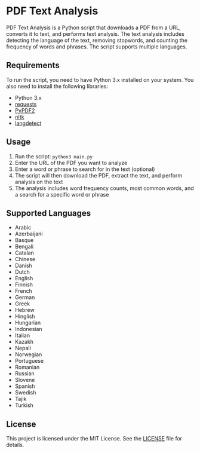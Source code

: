 # PDF Text Analysis

PDF Text Analysis is a Python script that downloads a PDF from a URL, converts it to text, and performs text analysis. The text analysis includes detecting the language of the text, removing stopwords, and counting the frequency of words and phrases. The script supports multiple languages.


## Requirements

To run the script, you need to have Python 3.x installed on your system. You also need to install the following libraries:

- Python 3.x
- [requests](https://pypi.org/project/requests/)
- [PyPDF2](https://pypi.org/project/PyPDF2/)
- [nltk](https://pypi.org/project/nltk/)
- [langdetect](https://pypi.org/project/langdetect/)


## Usage

1. Run the script: `python3 main.py`
2. Enter the URL of the PDF you want to analyze
3. Enter a word or phrase to search for in the text (optional)
4. The script will then download the PDF, extract the text, and perform analysis on the text
5. The analysis includes word frequency counts, most common words, and a search for a specific word or phrase


## Supported Languages

- Arabic
- Azerbaijani
- Basque
- Bengali
- Catalan
- Chinese
- Danish
- Dutch
- English
- Finnish
- French
- German
- Greek
- Hebrew
- Hinglish
- Hungarian
- Indonesian
- Italian
- Kazakh
- Nepali
- Norwegian
- Portuguese
- Romanian
- Russian
- Slovene
- Spanish
- Swedish
- Tajik
- Turkish

## License

This project is licensed under the MIT License. See the [LICENSE](LICENSE) file for details.

